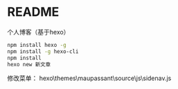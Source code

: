# README
个人博客（基于hexo）
```bash
npm install hexo -g
npm install -g hexo-cli
npm install
hexo new 新文章
```
修改菜单：
hexo\themes\maupassant\source\js\sidenav.js